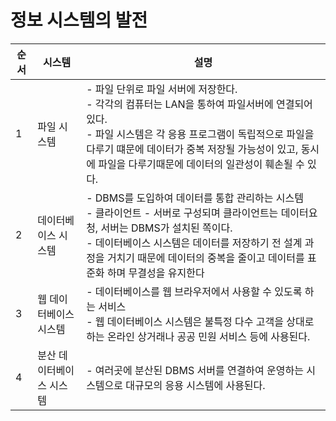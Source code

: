 # 정보 시스템의 발전

|순서 | 시스템 | 설명 |
|----|----|----|
|1| 파일 시스템 | - 파일 단위로 파일 서버에 저장한다. <br> - 각각의 컴퓨터는 LAN을 통하여 파일서버에 연결되어 있다. <br> - 파일 시스템은 각 응용 프로그램이 독립적으로 파일을 다루기 떄문에 데이터가 중복 저장될 가능성이 있고, 동시에 파일을 다루기때문에 데이터의 일관성이 훼손될 수 있다.
|2| 데이터베이스 시스템 | - DBMS를 도입하여 데이터를 통합 관리하는 시스템 <br> - 클라이언트 - 서버로 구성되며 클라이언트는 데이터요청, 서버는 DBMS가 설치된 쪽이다. <br> - 데이터베이스 시스템은 데이터를 저장하기 전 설계 과정을 거치기 때문에 데이터의 중복을 줄이고 데이터를 표준화 하며 무결성을 유지한다|
|3| 웹 데이터베이스 시스템 | - 데이터베이스를 웹 브라우저에서 사용할 수 있도록 하는 서비스 <br> - 웹 데이터베이스 시스템은 불특정 다수 고객을 상대로 하는 온라인 상거래나 공공 민원 서비스 등에 사용된다.|
|4| 분산 데이터베이스 시스템 | - 여러곳에 분산된 DBMS 서버를 연결하여 운영하는 시스템으로 대규모의 응용 시스템에 사용된다.|